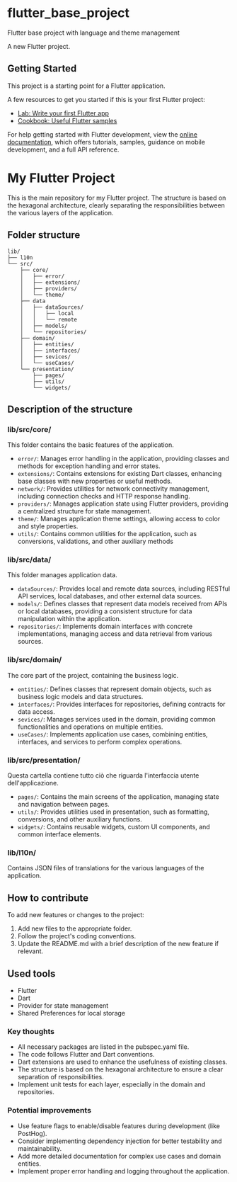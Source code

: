 # flutter_base_project
Flutter base project with language and theme management

A new Flutter project.

## Getting Started

This project is a starting point for a Flutter application.

A few resources to get you started if this is your first Flutter project:

- [Lab: Write your first Flutter app](https://docs.flutter.dev/get-started/codelab)
- [Cookbook: Useful Flutter samples](https://docs.flutter.dev/cookbook)

For help getting started with Flutter development, view the
[online documentation](https://docs.flutter.dev/), which offers tutorials,
samples, guidance on mobile development, and a full API reference.



# My Flutter Project

This is the main repository for my Flutter project.
The structure is based on the hexagonal architecture, clearly separating the responsibilities between the various layers of the application.

## Folder structure

```
lib/
├── l10n
└── src/
    ├── core/
    │   ├── error/
    │   ├── extensions/
    │   ├── providers/
    │   └── theme/
    ├── data
    │   ├── dataSources/
    │   │   ├── local
    │   │   └── remote
    │   ├── models/
    │   └── repositories/
    ├── domain/
    │   ├── entities/
    │   ├── interfaces/
    │   ├── sevices/
    │   └── useCases/
    └── presentation/
        ├── pages/
        ├── utils/
        └── widgets/
```

## Description of the structure

### lib/src/core/

This folder contains the basic features of the application.

- `error/`:  Manages error handling in the application, providing classes and methods for exception handling and error states.
- `extensions/`: Contains extensions for existing Dart classes, enhancing base classes with new properties or useful methods.
- `network/`: Provides utilities for network connectivity management, including connection checks and HTTP response handling.
- `providers/`: Manages application state using Flutter providers, providing a centralized structure for state management.
- `theme/`: Manages application theme settings, allowing access to color and style properties.
- `utils/`: Contains common utilities for the application, such as conversions, validations, and other auxiliary methods

### lib/src/data/

This folder manages application data.

- `dataSources/`: Provides local and remote data sources, including RESTful API services, local databases, and other external data sources.
- `models/`: Defines classes that represent data models received from APIs or local databases, providing a consistent structure for data manipulation within the application.
- `repositories/`: Implements domain interfaces with concrete implementations, managing access and data retrieval from various sources.

### lib/src/domain/

The core part of the project, containing the business logic.

- `entities/`: Defines classes that represent domain objects, such as business logic models and data structures.
- `interfaces/`: Provides interfaces for repositories, defining contracts for data access.
- `sevices/`: Manages services used in the domain, providing common functionalities and operations on multiple entities.
- `useCases/`: Implements application use cases, combining entities, interfaces, and services to perform complex operations.

### lib/src/presentation/

Questa cartella contiene tutto ciò che riguarda l'interfaccia utente dell'applicazione.

- `pages/`: Contains the main screens of the application, managing state and navigation between pages.
- `utils/`: Provides utilities used in presentation, such as formatting, conversions, and other auxiliary functions.
- `widgets/`: Contains reusable widgets, custom UI components, and common interface elements.

### lib/l10n/

Contains JSON files of translations for the various languages of the application.

## How to contribute

To add new features or changes to the project:

1. Add new files to the appropriate folder.
2. Follow the project's coding conventions.
3. Update the README.md with a brief description of the new feature if relevant.

## Used tools

- Flutter
- Dart 
- Provider for state management
- Shared Preferences for local storage


### Key thoughts

- All necessary packages are listed in the pubspec.yaml file.
- The code follows Flutter and Dart conventions.
- Dart extensions are used to enhance the usefulness of existing classes.
- The structure is based on the hexagonal architecture to ensure a clear separation of responsibilities.
- Implement unit tests for each layer, especially in the domain and repositories.

### Potential improvements
- Use feature flags to enable/disable features during development (like PostHog).
- Consider implementing dependency injection for better testability and maintainability.
- Add more detailed documentation for complex use cases and domain entities.
- Implement proper error handling and logging throughout the application.
